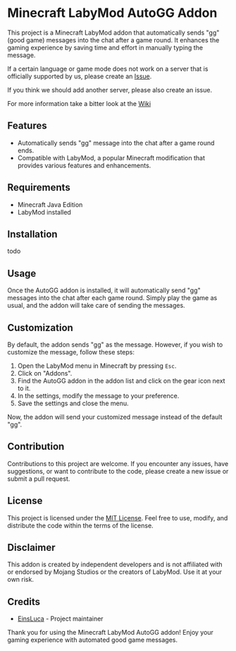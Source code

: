 # Minecraft LabyMod AutoGG Addon

This project is a Minecraft LabyMod addon that automatically sends "gg" (good game) messages into the chat after a game round. It enhances the gaming experience by saving time and effort in manually typing the message.

If a certain language or game mode does not work on a server that is officially supported by us, please create an [Issue](https://github.com/EinsLucaaa/AutoGG/issues/new?assignees=&labels=bug%2Ctriage&projects=&template=bug-officially.yml&title=%5BBug%5D%3A+).

If you think we should add another server, please also create an issue.

For more information take a bitter look at the [Wiki](https://github.com/EinsLucaaa/AutoGG/wiki)

## Features

- Automatically sends "gg" message into the chat after a game round ends.
- Compatible with LabyMod, a popular Minecraft modification that provides various features and enhancements.

## Requirements

- Minecraft Java Edition
- LabyMod installed

## Installation

todo

## Usage

Once the AutoGG addon is installed, it will automatically send "gg" messages into the chat after each game round. Simply play the game as usual, and the addon will take care of sending the messages.

## Customization

By default, the addon sends "gg" as the message. However, if you wish to customize the message, follow these steps:

1. Open the LabyMod menu in Minecraft by pressing `Esc`.
2. Click on "Addons".
3. Find the AutoGG addon in the addon list and click on the gear icon next to it.
4. In the settings, modify the message to your preference.
5. Save the settings and close the menu.

Now, the addon will send your customized message instead of the default "gg".

## Contribution

Contributions to this project are welcome. If you encounter any issues, have suggestions, or want to contribute to the code, please create a new issue or submit a pull request.

## License

This project is licensed under the [MIT License](LICENSE). Feel free to use, modify, and distribute the code within the terms of the license.

## Disclaimer

This addon is created by independent developers and is not affiliated with or endorsed by Mojang Studios or the creators of LabyMod. Use it at your own risk.

## Credits

- [EinsLuca](https://github.com/EinsLucaaa) - Project maintainer

Thank you for using the Minecraft LabyMod AutoGG addon! Enjoy your gaming experience with automated good game messages.
